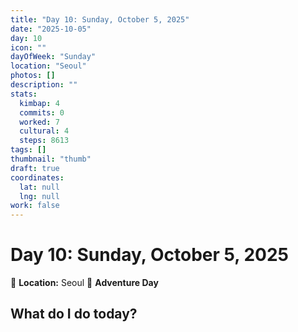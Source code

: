 ```yaml
---
title: "Day 10: Sunday, October 5, 2025"
date: "2025-10-05"
day: 10
icon: ""
dayOfWeek: "Sunday"
location: "Seoul"
photos: []
description: ""
stats:
  kimbap: 4
  commits: 0
  worked: 7
  cultural: 4
  steps: 8613
tags: []
thumbnail: "thumb"
draft: true
coordinates:
  lat: null
  lng: null
work: false
---
```

# Day 10: Sunday, October 5, 2025

📍 **Location:** Seoul
🎒 **Adventure Day**

## What do I do today?


